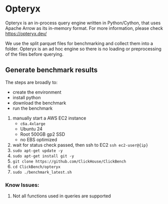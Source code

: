 # Opteryx

Opteryx is an in-process query engine written in Python/Cython, that uses Apache Arrow as its in-memory format. For more information, please check <https://opteryx.dev/>

We use the split parquet files for benchmarking and collect them into a folder. Opteryx is an ad hoc engine so there is no loading or preprocessing of the files before querying.

## Generate benchmark results

The steps are broadly to:
- create the environment
- install python
- download the benchmark
- run the benchmark

1. manually start a AWS EC2 instance
    - `c6a.4xlarge`
    - Ubuntu 24
    - Root 500GB gp2 SSD
    - no EBS optimized
1. wait for status check passed, then ssh to EC2 `ssh ec2-user@{ip}`
1. `sudo apt-get update -y`
1. `sudo apt-get install git -y`
1. `git clone https://github.com/ClickHouse/ClickBench`
1. `cd ClickBench/opteryx`
1. `sudo ./benchmark_latest.sh`

### Know Issues:

1. Not all functions used in queries are supported
